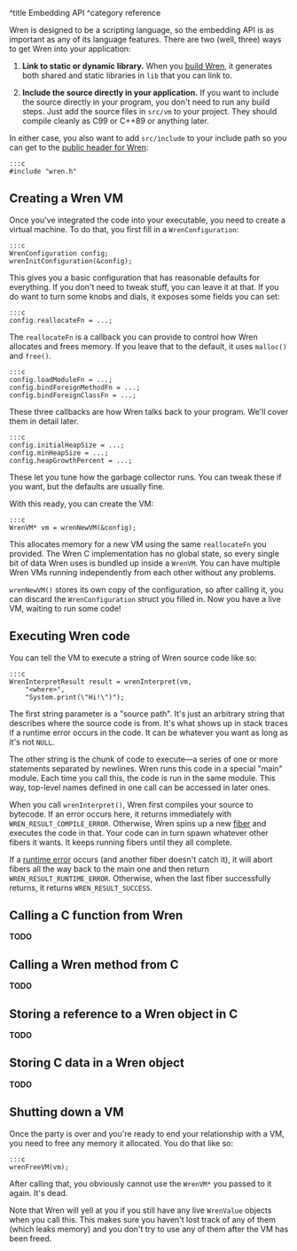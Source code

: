 ^title Embedding API
^category reference

Wren is designed to be a scripting language, so the embedding API is as
important as any of its language features. There are two (well, three) ways to
get Wren into your application:

1.  **Link to static or dynamic library.** When you [build Wren][build], it
    generates both shared and static libraries in `lib` that you can link to.

2.  **Include the source directly in your application.** If you want to include
    the source directly in your program, you don't need to run any build steps.
    Just add the source files in `src/vm` to your project. They should compile
    cleanly as C99 or C++89 or anything later.

[build]: getting-started.html

In either case, you also want to add `src/include` to your include path so you
can get to the [public header for Wren][wren.h]:

[wren.h]: https://github.com/munificent/wren/blob/master/src/include/wren.h

    :::c
    #include "wren.h"

## Creating a Wren VM

Once you've integrated the code into your executable, you need to create a
virtual machine. To do that, you first fill in a `WrenConfiguration`:

    :::c
    WrenConfiguration config;
    wrenInitConfiguration(&config);

This gives you a basic configuration that has reasonable defaults for
everything. If you don't need to tweak stuff, you can leave it at that. If you
do want to turn some knobs and dials, it exposes some fields you can set:

    :::c
    config.reallocateFn = ...;

The `reallocateFn` is a callback you can provide to control how Wren allocates
and frees memory. If you leave that to the default, it uses `malloc()` and
`free()`.

    :::c
    config.loadModuleFn = ...;
    config.bindForeignMethodFn = ...;
    config.bindForeignClassFn = ...;

These three callbacks are how Wren talks back to your program. We'll cover
them in detail later.

    :::c
    config.initialHeapSize = ...;
    config.minHeapSize = ...;
    config.heapGrowthPercent = ...;

These let you tune how the garbage collector runs. You can tweak these if you
want, but the defaults are usually fine.

With this ready, you can create the VM:

    :::c
    WrenVM* vm = wrenNewVM(&config);

This allocates memory for a new VM using the same `reallocateFn` you provided.
The Wren C implementation has no global state, so every single bit of data Wren
uses is bundled up inside a `WrenVM`. You can have multiple Wren VMs running
independently from each other without any problems.

`wrenNewVM()` stores its own copy of the configuration, so after calling it, you
can discard the `WrenConfiguration` struct you filled in. Now you have a live
VM, waiting to run some code!

## Executing Wren code

You can tell the VM to execute a string of Wren source code like so:

    :::c
    WrenInterpretResult result = wrenInterpret(vm,
        "<where>",
        "System.print(\"Hi!\")");

The first string parameter is a "source path". It's just an arbitrary string
that describes where the source code is from. It's what shows up in stack traces
if a runtime error occurs in the code. It can be whatever you want as long as
it's not `NULL`.

The other string is the chunk of code to execute&mdash;a series of one or more
statements separated by newlines. Wren runs this code in a special "main"
module. Each time you call this, the code is run in the same module. This way,
top-level names defined in one call can be accessed in later ones.

When you call `wrenInterpret()`, Wren first compiles your source to bytecode. If
an error occurs here, it returns immediately with `WREN_RESULT_COMPILE_ERROR`.
Otherwise, Wren spins up a new [fiber][] and executes the code in that. Your
code can in turn spawn whatever other fibers it wants. It keeps running fibers
until they all complete.

[fiber]: concurrency.html

If a [runtime error][] occurs (and another fiber doesn't catch it), it will
abort fibers all the way back to the main one and then return
`WREN_RESULT_RUNTIME_ERROR`. Otherwise, when the last fiber successfully
returns, it returns `WREN_RESULT_SUCCESS`.

[runtime error]: error-handling.html

## Calling a C function from Wren

**TODO**

## Calling a Wren method from C

**TODO**

## Storing a reference to a Wren object in C

**TODO**

## Storing C data in a Wren object

**TODO**

## Shutting down a VM

Once the party is over and you're ready to end your relationship with a VM, you
need to free any memory it allocated. You do that like so:

    :::c
    wrenFreeVM(vm);

After calling that, you obviously cannot use the `WrenVM*` you passed to it
again. It's dead.

Note that Wren will yell at you if you still have any live `WrenValue` objects
when you call this. This makes sure you haven't lost track of any of them (which
leaks memory) and you don't try to use any of them after the VM has been freed.
